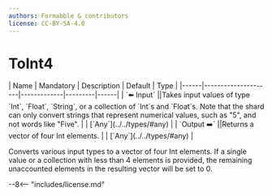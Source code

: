 ```yaml
---
authors: Formabble & contributors
license: CC-BY-SA-4.0
---
```



# ToInt4

<div class="sh-parameters" markdown="1">
| Name | Mandatory | Description | Default | Type |
|------|---------------------|-------------|---------|------|
| `⬅️ Input` ||Takes input values of type `Int`, `Float`, `String`, or a collection  of `Int`s and `Float`s. Note that the shard can only convert strings that represent numerical values, such as "5", and not words like "Five". | | [`Any`](../../types/#any) |
| `Output ➡️` ||Returns a vector of four Int elements. | | [`Any`](../../types/#any) |

</div>

Converts various input types to a vector of four Int elements. If a single value or a collection with less than 4 elements is provided, the remaining unaccounted elements in the resulting vector will be set to 0.

--8<-- "includes/license.md"

